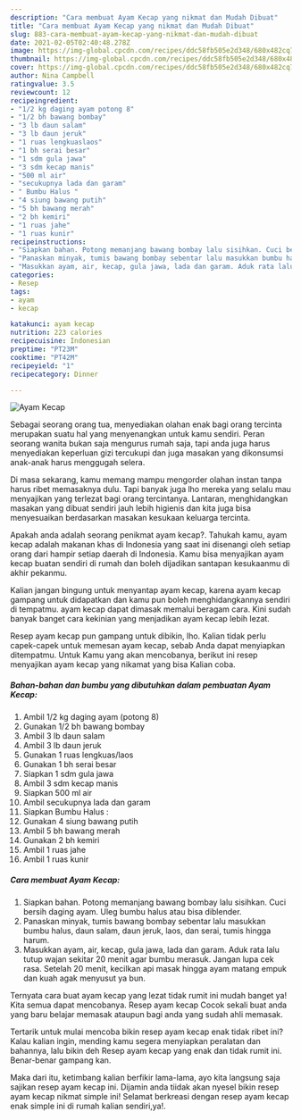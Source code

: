 ```yaml
---
description: "Cara membuat Ayam Kecap yang nikmat dan Mudah Dibuat"
title: "Cara membuat Ayam Kecap yang nikmat dan Mudah Dibuat"
slug: 883-cara-membuat-ayam-kecap-yang-nikmat-dan-mudah-dibuat
date: 2021-02-05T02:40:48.278Z
image: https://img-global.cpcdn.com/recipes/ddc58fb505e2d348/680x482cq70/ayam-kecap-foto-resep-utama.jpg
thumbnail: https://img-global.cpcdn.com/recipes/ddc58fb505e2d348/680x482cq70/ayam-kecap-foto-resep-utama.jpg
cover: https://img-global.cpcdn.com/recipes/ddc58fb505e2d348/680x482cq70/ayam-kecap-foto-resep-utama.jpg
author: Nina Campbell
ratingvalue: 3.5
reviewcount: 12
recipeingredient:
- "1/2 kg daging ayam potong 8"
- "1/2 bh bawang bombay"
- "3 lb daun salam"
- "3 lb daun jeruk"
- "1 ruas lengkuaslaos"
- "1 bh serai besar"
- "1 sdm gula jawa"
- "3 sdm kecap manis"
- "500 ml air"
- "secukupnya lada dan garam"
- " Bumbu Halus "
- "4 siung bawang putih"
- "5 bh bawang merah"
- "2 bh kemiri"
- "1 ruas jahe"
- "1 ruas kunir"
recipeinstructions:
- "Siapkan bahan. Potong memanjang bawang bombay lalu sisihkan. Cuci bersih daging ayam. Uleg bumbu halus atau bisa diblender."
- "Panaskan minyak, tumis bawang bombay sebentar lalu masukkan bumbu halus, daun salam, daun jeruk, laos, dan serai, tumis hingga harum."
- "Masukkan ayam, air, kecap, gula jawa, lada dan garam. Aduk rata lalu tutup wajan sekitar 20 menit agar bumbu merasuk. Jangan lupa cek rasa. Setelah 20 menit, kecilkan api masak hingga ayam matang empuk dan kuah agak menyusut ya bun."
categories:
- Resep
tags:
- ayam
- kecap

katakunci: ayam kecap 
nutrition: 223 calories
recipecuisine: Indonesian
preptime: "PT23M"
cooktime: "PT42M"
recipeyield: "1"
recipecategory: Dinner

---
```



![Ayam Kecap](https://img-global.cpcdn.com/recipes/ddc58fb505e2d348/680x482cq70/ayam-kecap-foto-resep-utama.jpg)

Sebagai seorang orang tua, menyediakan olahan enak bagi orang tercinta merupakan suatu hal yang menyenangkan untuk kamu sendiri. Peran seorang  wanita bukan saja mengurus rumah saja, tapi anda juga harus menyediakan keperluan gizi tercukupi dan juga masakan yang dikonsumsi anak-anak harus menggugah selera.

Di masa  sekarang, kamu memang mampu mengorder olahan instan tanpa harus ribet memasaknya dulu. Tapi banyak juga lho mereka yang selalu mau menyajikan yang terlezat bagi orang tercintanya. Lantaran, menghidangkan masakan yang dibuat sendiri jauh lebih higienis dan kita juga bisa menyesuaikan berdasarkan masakan kesukaan keluarga tercinta. 



Apakah anda adalah seorang penikmat ayam kecap?. Tahukah kamu, ayam kecap adalah makanan khas di Indonesia yang saat ini disenangi oleh setiap orang dari hampir setiap daerah di Indonesia. Kamu bisa menyajikan ayam kecap buatan sendiri di rumah dan boleh dijadikan santapan kesukaanmu di akhir pekanmu.

Kalian jangan bingung untuk menyantap ayam kecap, karena ayam kecap gampang untuk didapatkan dan kamu pun boleh menghidangkannya sendiri di tempatmu. ayam kecap dapat dimasak memalui beragam cara. Kini sudah banyak banget cara kekinian yang menjadikan ayam kecap lebih lezat.

Resep ayam kecap pun gampang untuk dibikin, lho. Kalian tidak perlu capek-capek untuk memesan ayam kecap, sebab Anda dapat menyiapkan ditempatmu. Untuk Kamu yang akan mencobanya, berikut ini resep menyajikan ayam kecap yang nikamat yang bisa Kalian coba.

<!--inarticleads1-->

##### Bahan-bahan dan bumbu yang dibutuhkan dalam pembuatan Ayam Kecap:

1. Ambil 1/2 kg daging ayam (potong 8)
1. Gunakan 1/2 bh bawang bombay
1. Ambil 3 lb daun salam
1. Ambil 3 lb daun jeruk
1. Gunakan 1 ruas lengkuas/laos
1. Gunakan 1 bh serai besar
1. Siapkan 1 sdm gula jawa
1. Ambil 3 sdm kecap manis
1. Siapkan 500 ml air
1. Ambil secukupnya lada dan garam
1. Siapkan  Bumbu Halus :
1. Gunakan 4 siung bawang putih
1. Ambil 5 bh bawang merah
1. Gunakan 2 bh kemiri
1. Ambil 1 ruas jahe
1. Ambil 1 ruas kunir




<!--inarticleads2-->

##### Cara membuat Ayam Kecap:

1. Siapkan bahan. Potong memanjang bawang bombay lalu sisihkan. Cuci bersih daging ayam. Uleg bumbu halus atau bisa diblender.
1. Panaskan minyak, tumis bawang bombay sebentar lalu masukkan bumbu halus, daun salam, daun jeruk, laos, dan serai, tumis hingga harum.
1. Masukkan ayam, air, kecap, gula jawa, lada dan garam. Aduk rata lalu tutup wajan sekitar 20 menit agar bumbu merasuk. Jangan lupa cek rasa. Setelah 20 menit, kecilkan api masak hingga ayam matang empuk dan kuah agak menyusut ya bun.




Ternyata cara buat ayam kecap yang lezat tidak rumit ini mudah banget ya! Kita semua dapat mencobanya. Resep ayam kecap Cocok sekali buat anda yang baru belajar memasak ataupun bagi anda yang sudah ahli memasak.

Tertarik untuk mulai mencoba bikin resep ayam kecap enak tidak ribet ini? Kalau kalian ingin, mending kamu segera menyiapkan peralatan dan bahannya, lalu bikin deh Resep ayam kecap yang enak dan tidak rumit ini. Benar-benar gampang kan. 

Maka dari itu, ketimbang kalian berfikir lama-lama, ayo kita langsung saja sajikan resep ayam kecap ini. Dijamin anda tiidak akan nyesel bikin resep ayam kecap nikmat simple ini! Selamat berkreasi dengan resep ayam kecap enak simple ini di rumah kalian sendiri,ya!.

